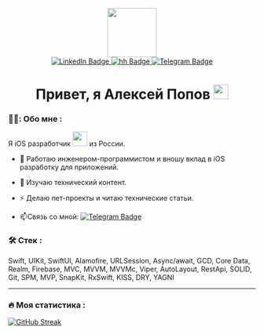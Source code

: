 <div id="header" align="center">
  <img src="https://media.giphy.com/media/M9gbBd9nbDrOTu1Mqx/giphy.gif" width="100"/>
</div>
<div id="badges" align="center">
  <a href="https://www.linkedin.com/in/alex-popov2015/">
    <img src="https://img.shields.io/badge/LinkedIn-blue?style=for-the-badge&logo=linkedin&logoColor=white" alt="LinkedIn Badge"/>
  </a>
  <a href="https://voronezh.hh.ru/resume/ba552b66ff0db0a7760039ed1f47507047334b">
    <img src="https://img.shields.io/badge/Head Hunter-red?style=for-the-badge&logo=headhunter&logoColor=white" alt="hh Badge"/>
  </a>
  <a href="https://t.me/Popovich2019">
    <img src="https://img.shields.io/badge/Telegram-blue?style=for-the-badge&logo=telegram&logoColor=white" alt="Telegram Badge"/>
  </a>
</div>
<div id="badges" align="center">
<img src="https://komarev.com/ghpvc/?username=Popovich2005-github-username&style=flat-square&color=blue" alt=""/>
</div>
<div id="badges" align="center">
<h1>
  Привет, я Алексей Попов 
  <img src="https://media.giphy.com/media/hvRJCLFzcasrR4ia7z/giphy.gif" width="30px"/>
</h1>
</div>

### 👨‍💻: Обо мне :


Я iOS разработчик <img src="https://media.giphy.com/media/WUlplcMpOCEmTGBtBW/giphy.gif" width="30"> из России.

- :telescope: Работаю инженером-программистом и вношу вклад в iOS разработку для приложений.

- :seedling: Изучаю технический контент.

- :zap: Делаю пет-проекты и читаю технические статьи.

- :mailbox:Связь со мной: [![Telegram Badge](https://img.shields.io/badge/-Popovich-blue?style=flat&logo=Telegram&logoColor=white)](https://t.me/Popovich2019)

 ### :hammer_and_wrench: Стек :
Swift, UIKit, SwiftUI, Alamofire, URLSession, Async/await, GCD, Core Data, Realm, Firebase, MVC, MVVM, MVVMc, Viper, AutoLayout, RestApi, SOLID, Git, SPM, MVP, SnapKit, RxSwift, KISS, DRY, YAGNI

---

### :fire: Моя статистика :
[![GitHub Streak](https://streak-stats.demolab.com?user=Popovich2005&theme=transparent&hide_border=true&mode=weekly&fire=FF2222&dates=2C68F6&currStreakLabel=2C68F6&currStreakNum=2C68F6)](https://git.io/streak-stats)
